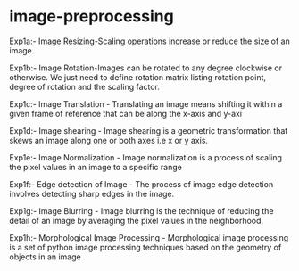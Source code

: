 # image-preprocessing
Exp1a:- Image Resizing-Scaling operations increase or reduce the size of an image.

Exp1b:- Image Rotation-Images can be rotated to any degree clockwise or otherwise. We just need to define rotation matrix listing rotation point, degree of rotation and the scaling factor.

Exp1c:- Image Translation - Translating an image means shifting it within a given frame of reference that can be along the x-axis and y-axi

Exp1d:- Image shearing - Image shearing is a geometric transformation that skews an image along one or both axes i.e x or y axis.

Exp1e:- Image Normalization - Image normalization is a process of scaling the pixel values in an image to a specific range

Exp1f:- Edge detection of Image - The process of image edge detection involves detecting sharp edges in the image.

Exp1g:- Image Blurring - Image blurring is the technique of reducing the detail of an image by averaging the pixel values in the neighborhood.

Exp1h:- Morphological Image Processing - Morphological image processing is a set of python image processing techniques based on the geometry of objects in an image
